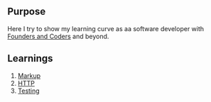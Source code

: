 ## Purpose

Here I try to show my learning curve as aa software developer with [Founders and Coders](https://github.com/foundersandcoders) and beyond. 




## Learnings

1. [Markup](/learnings/markup.md)
1. [HTTP](/learnings/http.md)
1. [Testing](/learnings/testing.md)
